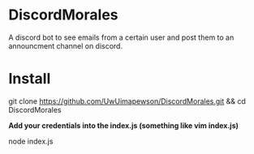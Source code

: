 # DiscordMorales
A discord bot to see emails from a certain user and post them to an announcment channel on discord.

# Install
git clone https://github.com/UwUimapewson/DiscordMorales.git && cd DiscordMorales

**Add your credentials into the index.js (something like vim index.js)**

node index.js
